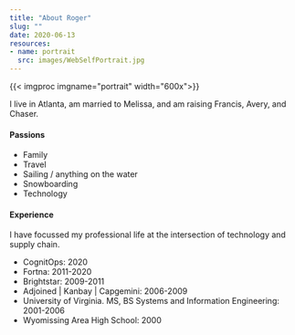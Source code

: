 ```yaml
---
title: "About Roger"
slug: ""
date: 2020-06-13
resources: 
- name: portrait
  src: images/WebSelfPortrait.jpg 
---
```


{{< imgproc imgname="portrait" width="600x">}}

I live in Atlanta, am married to Melissa, and am raising Francis, Avery, and Chaser.
#### Passions
- Family
- Travel
- Sailing / anything on the water
- Snowboarding
- Technology
#### Experience
I have focussed my professional life at the intersection of technology and supply chain.
- CognitOps: 2020
- Fortna: 2011-2020
- Brightstar: 2009-2011
- Adjoined | Kanbay | Capgemini: 2006-2009
- University of Virginia. MS, BS Systems and Information Engineering: 2001-2006
- Wyomissing Area High School: 2000